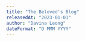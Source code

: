 ```yaml
---
title: "The Beloved's Blog"
releasedAt: "2023-01-01"
author: "Davina Leong"
dateFormat: "D MMM YYYY"
---
```

